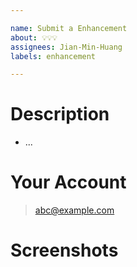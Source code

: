 ```yaml
---

name: Submit a Enhancement
about: 💡💡💡
assignees: Jian-Min-Huang
labels: enhancement

---
```


# Description

* ...

# Your Account

> abc@example.com

# Screenshots

